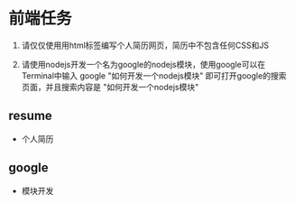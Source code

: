 # 前端任务
1. 请仅仅使用用html标签编写个人简历网页，简历中不包含任何CSS和JS

2. 请使用nodejs开发一个名为google的nodejs模块，使用google可以在Terminal中输入
google "如何开发一个nodejs模块"
即可打开google的搜索页面，并且搜索内容是 "如何开发一个nodejs模块"

## resume
- 个人简历

## google
- 模块开发